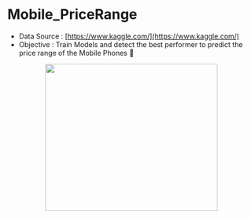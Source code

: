 # Mobile_PriceRange

- Data Source : [https://www.kaggle.com/](https://www.kaggle.com/)
- Objective : Train Models and detect the best performer to predict the price range of the Mobile Phones 📱

<div align="center">
  <img src="https://github.com/vanzei/Mobile_PriceRange/blob/main/images/models.png" width="350" height="300"/>
</div>
